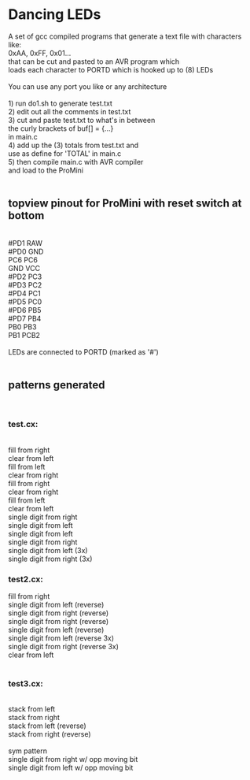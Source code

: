<h1>Dancing LEDs</h1>
A set of gcc compiled programs that generate a text file with characters like:<br />
0xAA, 0xFF, 0x01...<br />
that can be cut and pasted to an AVR program which<br />
loads each character to PORTD which is hooked up to (8) LEDs<br />
<br />
You can use any port you like or any architecture<br />
<br />
1) run do1.sh to generate test.txt<br />
2) edit out all the comments in test.txt<br />
3) cut and paste test.txt to what's in between<br /> 
	the curly brackets of buf[] = {...}<br />
	in main.c<br />
4) add up the (3) totals from test.txt and<br />
	use as define for 'TOTAL' in main.c<br />
5) then compile main.c with AVR compiler<br />
	and load to the ProMini<br />
<br />
<h2>topview pinout for ProMini with reset switch at bottom</h2>
<br />
#PD1       RAW<br />
#PD0       GND<br />
 PC6       PC6<br />
 GND       VCC<br />
#PD2       PC3<br />
#PD3       PC2<br />
#PD4       PC1<br />
#PD5       PC0<br />
#PD6       PB5<br />
#PD7       PB4<br />
 PB0       PB3<br />
 PB1       PCB2<br />
<br />
LEDs are connected to PORTD (marked as '#')<br />
<br />
<h2>patterns generated</h2>
<br />
<h3>test.cx:</h3>
<br />
fill from right<br />
clear from left<br />
fill from left<br />
clear from right<br />
fill from right<br />
clear from right<br />
fill from left<br />
clear from left<br />
single digit from right<br />
single digit from left<br />
single digit from left<br />
single digit from right<br />
single digit from left (3x)<br />
single digit from right (3x)<br />

<h3>test2.cx:</h3>

fill from right<br />
single digit from left (reverse)<br />
single digit from right (reverse)<br />
single digit from right (reverse)<br />
single digit from left (reverse)<br />
single digit from left (reverse 3x)<br />
single digit from right (reverse 3x)<br />
clear from left<br />
<br />
<h3>test3.cx:</h3>
<br />
stack from left<br />
stack from right<br />
stack from left (reverse)<br />
stack from right (reverse)<br />
<br />
sym pattern<br />
single digit from right w/ opp moving bit<br />
single digit from left w/ opp moving bit<br />
<br />
